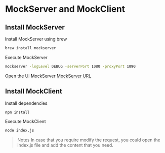 # MockServer and MockClient

## Install MockServer

Install MockServer using brew

```sh
brew install mockserver
```

Execute MockServer

```sh
mockserver -logLevel DEBUG -serverPort 1080 -proxyPort 1090
```

Open the UI MockServer
[MockServer URL](http://localhost:1080/mockserver/dashboard)

## Install MockClient

Install dependencies
```sh
npm install
```

Execute MockClient
```sh
node index.js
```

> Notes
In case that you require modify the request, you could open the index.js file and add the content that you need.
